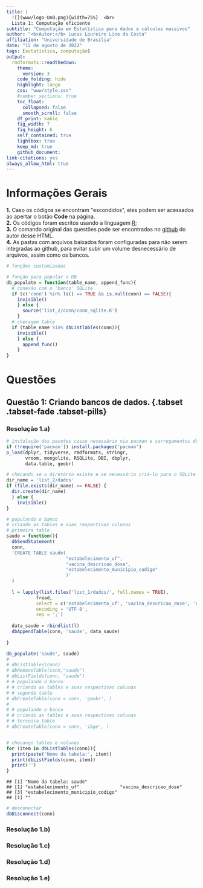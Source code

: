 ```yaml
---
title: |
  ![](www/logo-UnB.png){width=75%}  <br>
  Lista 1: Computação eficiente
subtitle: "Computação em Estatística para dados e cálculos massivos"
author: "<b>Autor:</b> Lucas Loureiro Lino da Costa"
affiliation: "Universidade de Brasília"
date: "15 de agosto de 2022"
tags: [estatística, computação]
output:
  rmdformats::readthedown:
    theme: 
      version: 3
    code_folding: hide
    highlight: tango
    css: "www/style.css"
    #number_sections: true
    toc_float:
      collapsed: false
      smooth_scroll: false
    df_print: kable
    fig_width: 7
    fig_height: 6
    self_contained: true
    lightbox: true
    keep_md: true
    github_document:
link-citations: yes
always_allow_html: true
---
```


<!-- YAML acima!!!-->


<!-- knitr config-->


# Informações Gerais

**1.** Caso os códigos se encontram "escondidos", eles podem ser acessados ao apertar o botão **Code** na página.  
**2.** Os códigos foram escritos usando a linguagem [R](https://www.r-project.org);  
**3.** O comando original das questões pode ser encontradas no [github](https://github.com/loureirolino/topicos_1/blob/main/assignments/Lista_2.pdf) do autor desse HTML.  
**4.** As pastas com arquivos baixados foram configuradas para não serem integradas ao github, para evitar subir um volume desnecessário de arquivos, assim como os bancos.



```r
# funções customizadas

# função para popular o DB
db_populate = function(table_name, append_func){
  # conexão com o 'banco' SQLite
  if (c('conn') %in% ls() == TRUE && is.null(conn) == FALSE){
    invisible()
    } else {
      source('list_2/conn/conn_sqlite.R')
    }
  # checagem table
  if (table_name %in% dbListTables(conn)){
    invisible()
    } else {
      append_func()
    }
}
```


# Questões

## Questão 1: Criando bancos de dados. {.tabset .tabset-fade .tabset-pills}

### Resolução 1.a)

```r
# instalação dos pacotes casso necessário via pacman e carregamentos destes
if (!require('pacman')) install.packages('pacman')
p_load(dplyr, tidyverse, rmdformats, stringr, 
       vroom, mongolite, RSQLite, DBI, dbplyr,
       data.table, geobr)

# checando se o diretório existe e se necessário criá-lo para o SQLite
dir_name = 'list_2/dados'
if (file.exists(dir_name) == FALSE) {
  dir.create(dir_name)
  } else {
    invisible()
}

# populando o banco
# criando as tables e suas respectivas colunas
# primeira table
saude = function(){
  dbSendStatement(
  conn,
  'CREATE TABLE saude(
                      "estabelecimento_uf",
                      "vacina_descricao_dose",
                      "estabelecimento_municipio_codigo"
                      )'
  )
  
  l = lapply(list.files('list_1/dados/', full.names = TRUE),
           fread, 
           select = c('estabelecimento_uf', 'vacina_descricao_dose', 'estabelecimento_municipio_codigo'),
           encoding = 'UTF-8',
           sep = ';')
  
  data_saude = rbindlist(l)
  dbAppendTable(conn, 'saude', data_saude)
  
}

db_populate('saude', saude)
# 
# dbListTables(conn)
# dbRemoveTable(conn,"saude")
# dbListFields(conn, "saude")
# # populando o banco
# # criando as tables e suas respectivas colunas
# # segunda table
# dbCreateTable(conn = conn, 'geobr', )
# 
# # populando o banco
# # criando as tables e suas respectivas colunas
# # terceira table
# dbCreateTable(conn = conn, 'ibge', )


# checango tables e colunas
for (item in dbListTables(conn)){
  print(paste('Nome da tabela:', item))
  print(dbListFields(conn, item))
  print('')
}
```

```
## [1] "Nome da tabela: saude"
## [1] "estabelecimento_uf"               "vacina_descricao_dose"           
## [3] "estabelecimento_municipio_codigo"
## [1] ""
```

```r
# desconectar
dbDisconnect(conn)
```

### Resolução 1.b)


### Resolução 1.c)


### Resolução 1.d)


### Resolução 1.e)



